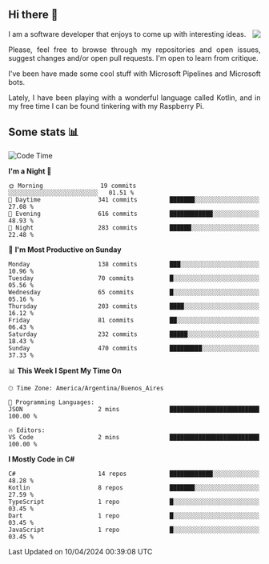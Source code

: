 ## Hi there :slightly_smiling_face:

<img src="https://github-readme-stats.vercel.app/api?username=victorgrycuk&show_icons=true&count_private=true&title_color=F7941E&icon_color=F7941E" align="right">

<p align="justify">
I am a software developer that enjoys to come up with interesting ideas.
<p/>

<p align= "justify">
Please, feel free to browse through my repositories and open issues, suggest changes and/or open pull requests. I'm open to learn from critique.
<p/>


<p align= "justify">
I've been have made some cool stuff with Microsoft Pipelines and Microsoft bots.
<p/>

<p align= "justify">
Lately, I have been playing with a wonderful language called Kotlin, and in my free time I can be found tinkering with my Raspberry Pi.
<p/>

## Some stats :bar_chart:
<!--START_SECTION:waka-->
![Code Time](http://img.shields.io/badge/Code%20Time-1%2C906%20hrs%206%20mins-blue)

**I'm a Night 🦉** 

```text
🌞 Morning                19 commits          ░░░░░░░░░░░░░░░░░░░░░░░░░   01.51 % 
🌆 Daytime                341 commits         ███████░░░░░░░░░░░░░░░░░░   27.08 % 
🌃 Evening                616 commits         ████████████░░░░░░░░░░░░░   48.93 % 
🌙 Night                  283 commits         ██████░░░░░░░░░░░░░░░░░░░   22.48 % 
```
📅 **I'm Most Productive on Sunday** 

```text
Monday                   138 commits         ███░░░░░░░░░░░░░░░░░░░░░░   10.96 % 
Tuesday                  70 commits          █░░░░░░░░░░░░░░░░░░░░░░░░   05.56 % 
Wednesday                65 commits          █░░░░░░░░░░░░░░░░░░░░░░░░   05.16 % 
Thursday                 203 commits         ████░░░░░░░░░░░░░░░░░░░░░   16.12 % 
Friday                   81 commits          ██░░░░░░░░░░░░░░░░░░░░░░░   06.43 % 
Saturday                 232 commits         █████░░░░░░░░░░░░░░░░░░░░   18.43 % 
Sunday                   470 commits         █████████░░░░░░░░░░░░░░░░   37.33 % 
```


📊 **This Week I Spent My Time On** 

```text
🕑︎ Time Zone: America/Argentina/Buenos_Aires

💬 Programming Languages: 
JSON                     2 mins              █████████████████████████   100.00 % 

🔥 Editors: 
VS Code                  2 mins              █████████████████████████   100.00 % 
```

**I Mostly Code in C#** 

```text
C#                       14 repos            ████████████░░░░░░░░░░░░░   48.28 % 
Kotlin                   8 repos             ███████░░░░░░░░░░░░░░░░░░   27.59 % 
TypeScript               1 repo              █░░░░░░░░░░░░░░░░░░░░░░░░   03.45 % 
Dart                     1 repo              █░░░░░░░░░░░░░░░░░░░░░░░░   03.45 % 
JavaScript               1 repo              █░░░░░░░░░░░░░░░░░░░░░░░░   03.45 % 
```




 Last Updated on 10/04/2024 00:39:08 UTC
<!--END_SECTION:waka-->
